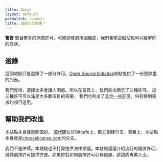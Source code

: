 ```yaml
---
title: About
layout: default
permalink: /about/
title: 這是什麼東東？
---
```


**警告** 數目繁多的開源許可，可能誘發選擇困難症，我們希望這個站點可以緩解妳的症狀。


## 選錄

這個站點只是選錄了一部分許可。<a href="http://opensource.org/licenses/">Open Source Initiative</a>站點提供了一份更詳盡的列表。

我們覺得，選擇太多會讓人困惑。所以在首頁上，我們突出顯示了三種許可。
這三種許可可以滿足大多數項目的需要。
我們也列出了[其他一些許可](/licenses/)，供有特別需求的項目選用。

## 幫助我們改進

本站點本身就是開源的。 [源代碼](https://gitcafe.com/choosealicense/choosealicense)位於Gitcafe上，歡迎創建分支。事實上，本站點本身就是[chooselicense.com](https://github.com/github/choosealicense.com)的分支。


我們不是律師。本站點也不打算提供法律建議。本站點僅僅介紹流行的開源許可，爲妳選擇許可提供方便。如果妳對如何選擇許可心存疑慮，請諮詢專業人士。

